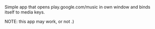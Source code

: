 Simple app that opens play.google.com/music in own window and binds itself to media keys.

NOTE: this app may work, or not .)

